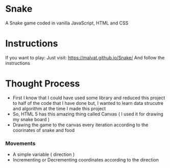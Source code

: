 # Snake
A Snake game coded in vanilla JavaScript, HTML and CSS

# Instructions
If you want to play: 
Just visit: https://malvat.github.io/Snake/
And follow the instructions

# Thought Process
- First I know that I could have used some library and reduced this project to half of the code that I have done but, I wanted to learn data strucutre and algorithm at the time I made this project 
- So, HTML 5 has this amazing thing called Canvas ( I used it for drawing my snake board )
- Drawing the game to the canvas every iteration according to the coorinates of snake and food

### Movements
- A simple variable ( direction )
- Incrementing or Decrementing coordinates according to the direction
